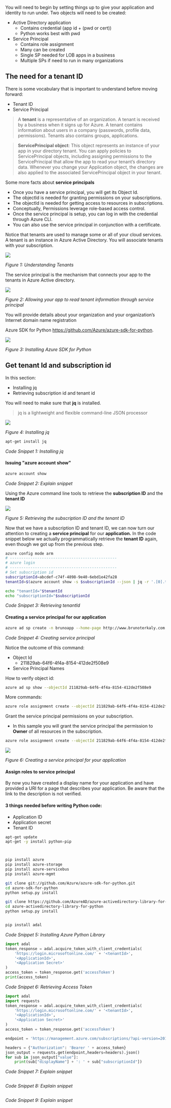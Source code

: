 





You will need to begin by setting things up to give your application and identity to run under. Two objects will need to be created:

- Active Directory application
	- Contains credential (app id + (pwd or cert))
	- Python works best with pwd
- Service Principal
	- Contains role assignment
	- Many can be created
	- Single SP needed for LOB apps in a business
	- Multiple SPs if need to run in many organizations

## The need for a tenant ID

There is some vocabulary that is important to understand before moving forward:
- Tenant ID
- Service Principal

> A **tenant** is a representative of an organization. A tenant is received by a business when it signs up for Azure. A tenant contains information about users in a company (passwords, profile data, permissions). Tenants also contains groups, applications.

> **ServicePrincipal object**: This object represents an instance of your app in your directory tenant. You can apply policies to ServicePrincipal objects, including assigning permissions to the ServicePrincipal that allow the app to read your tenant’s directory data. Whenever you change your Application object, the changes are also applied to the associated ServicePrincipal object in your tenant.

Some more facts about **service principals**
- Once you have a service principal, you will get its Object Id.
- The objectId is needed for granting permissions on your subscriptions.
- The objectId is needed for getting access to resources in subscriptions.
- Conceptually, Permissions leverage role-based access control.
- Once the service principal is setup, you can log in with the credential through Azure CLI.
- You can also use the service principal in conjunction with a certificate.





Notice that tenants are used to manage some or all of your cloud services. A tenant is an instance in Azure Active Directory. You will associate tenants with your subscription.

![](./images/tenant.png)

_Figure 1:  Understanding Tenants_

The service principal is the mechanism that connects your app to the tenants in Azure Active directory.


![](./images/serv-prin.png)

_Figure 2: Allowing your app to read tenant information through service principal_  

You will provide details about your organization and your organization’s Internet domain name registration

Azure SDK for Python
https://github.com/Azure/azure-sdk-for-python.

![](./images/image0003.jpg)

_Figure 3:  Installing Azure SDK for Python_

## Get tenant Id and subscription id

In this section:

- Installing jq
- Retrieving subscription id and tenant id

You will need to make sure that **jq** is installed.

> jq is a lightweight and flexible command-line JSON processor

![](./images/jq.jpg)

_Figure 4:  Installing jq_

```bash
apt-get install jq
```

_Code Snippet 1: Installing jq_

#### Issuing "azure account show"

````bash
azure account show
````

_Code Snippet 2: Explain snippet_

Using the Azure command line tools to retrieve the **subscription ID** and the **tenant ID**

![](./images/jq0006.jpg)

_Figure 5:  Retrieving the subscription ID and the tenant ID_

Now that we have a subscription ID and tenant ID, we can now turn our attention to creating a **service principal** for our **application.** In the code snippet below we actually programmatically retrieve the **tenant ID** again, even though we got up from the previous step.

```bash
azure config mode arm
# -----------------------------------------------
# azure login
# -----------------------------------------------
# Set subscription id
subscriptionId=abcdef-c74f-4898-9e40-6ebd1e42fa28
tenantId=$(azure account show -s $subscriptionId --json | jq -r '.[0].tenantId')

echo "tenantId="$tenantId
echo "subscriptionId="$subscriptionId
```

_Code Snippet 3: Retrieving tenantId_

#### Creating a service principal for our application

```bash
azure ad sp create -n brunoapp --home-page http://www.brunoterkaly.com --identifier-uris https://www.brunoterkaly.com/brunoapp -p P@ssw0rd!23
```

_Code Snippet 4: Creating service principal_

Notice the outcome of this command:
- Object Id
	- 211829ab-64f6-4f4a-8154-412de2f508e9 
- Service Principal Names

How to verify object id:

```bash
azure ad sp show --objectId 211829ab-64f6-4f4a-8154-412de2f508e9
```

More commands:

```bash
azure role assignment create --objectId 211829ab-64f6-4f4a-8154-412de2f508e9
```
Grant the service principal permissions on your subscription. 
- In this sample you will grant the service principal the permission to **Owner** of all resources in the subscription. 

```bash
azure role assignment create --objectId 211829ab-64f6-4f4a-8154-412de2f508e9 -o Owner -c /subscriptions/c884f3c1-c74f-4898-9e40-6ebd1e42fa28/
```


![](./images/jq0003.jpg)

_Figure 6:  Creating a service principal for your application_


#### Assign roles to service principal

By now you have created a display name for your application and have provided a URI for a page that describes your application. Be aware that the link to the description is not verified.





#### 3 things needed before writing Python code:

- Application ID
- Application secret
- Tenant ID

```bash
apt-get update
apt-get -y install python-pip



pip install azure
pip install azure-storage
pip install azure-servicebus
pip install azure-mgmt

git clone git://github.com/Azure/azure-sdk-for-python.git
cd azure-sdk-for-python
python setup.py install

git clone https://github.com/AzureAD/azure-activedirectory-library-for-python.git
cd azure-activedirectory-library-for-python
python setup.py install


pip install adal
```

_Code Snippet 5: Installing Azure Python Library_

```python
import adal
token_response = adal.acquire_token_with_client_credentials(
    'https://login.microsoftonline.com/' + '<tenantId>',
    '<ApplicationId>',
    '<Application Secret>'
)
access_token = token_response.get('accessToken')
print(access_token)
```

_Code Snippet 6: Retrieving Access Token_

```python
import adal
import requests
token_response = adal.acquire_token_with_client_credentials(
    'https://login.microsoftonline.com/' + '<tenantId>',
    '<ApplicationId>',
    '<Application Secret>'
)
access_token = token_response.get('accessToken')

endpoint = 'https://management.azure.com/subscriptions/?api-version=2015-01-01'

headers = {"Authorization": 'Bearer ' + access_token}
json_output = requests.get(endpoint,headers=headers).json()
for sub in json_output["value"]:
    print(sub["displayName"] + ': ' + sub["subscriptionId"])
```

_Code Snippet 7: Explain snippet_

```
```

_Code Snippet 8: Explain snippet_

```
```

_Code Snippet 9: Explain snippet_



